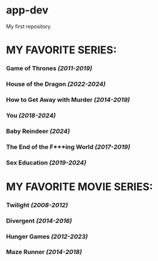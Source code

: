 # app-dev
My first repository

# MY FAVORITE SERIES:

### Game of Thrones *(2011-2019)*
### House of the Dragon *(2022-2024)*
### How to Get Away with Murder *(2014-2019)*
### You *(2018-2024)*
### Baby Reindeer *(2024)*
### The End of the F***ing World *(2017-2019)*
### Sex Education *(2019-2024)*

# MY FAVORITE MOVIE SERIES:

### Twilight *(2008-2012)*
### Divergent *(2014-2016)*
### Hunger Games *(2012-2023)*
### Maze Runner *(2014-2018)*
